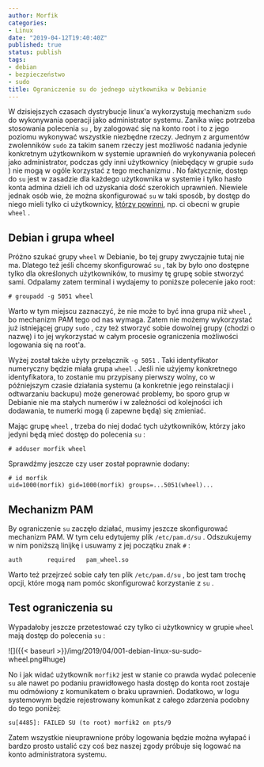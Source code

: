 ```yaml
---
author: Morfik
categories:
- Linux
date: "2019-04-12T19:40:40Z"
published: true
status: publish
tags:
- debian
- bezpieczeństwo
- sudo
title: Ograniczenie su do jednego użytkownika w Debianie
---
```


W dzisiejszych czasach dystrybucje linux'a wykorzystują mechanizm `sudo` do wykonywania operacji
jako administrator systemu. Zanika więc potrzeba stosowania polecenia `su` , by zalogować się na
konto root i to z jego poziomu wykonywać wszystkie niezbędne rzeczy. Jednym z argumentów
zwolenników `sudo` za takim sanem rzeczy jest możliwość nadania jedynie konkretnym użytkownikom w
systemie uprawnień do wykonywania poleceń jako administrator, podczas gdy inni użytkownicy
(niebędący w grupie `sudo` ) nie mogą w ogóle korzystać z tego mechanizmu . No faktycznie, dostęp
do `su` jest w zasadzie dla każdego użytkownika w systemie i tylko hasło konta admina dzieli ich od
uzyskania dość szerokich uprawnień. Niewiele jednak osób wie, że można skonfigurować `su` w taki
sposób, by dostęp do niego mieli tylko ci
użytkownicy, [którzy powinni](https://wiki.debian.org/WHEEL/PAM), np. ci obecni w grupie `wheel` .

<!--more-->
## Debian i grupa wheel

Próżno szukać grupy `wheel` w Debianie, bo tej grupy zwyczajnie tutaj nie ma. Dlatego też jeśli
chcemy skonfigurować `su` , tak by było ono dostępne tylko dla określonych użytkowników, to musimy
tę grupę sobie stworzyć sami. Odpalamy zatem terminal i wydajemy to poniższe polecenie jako root:

    # groupadd -g 5051 wheel

Warto w tym miejscu zaznaczyć, że nie może to być inna grupa niż `wheel` , bo mechanizm PAM tego od
nas wymaga. Zatem nie możemy wykorzystać już istniejącej grupy `sudo` , czy też stworzyć sobie
dowolnej grupy (chodzi o nazwę) i to jej wykorzystać w całym procesie ograniczenia możliwości
logowania się na root'a.

Wyżej został także użyty przełącznik `-g 5051` . Taki identyfikator numeryczny będzie miała grupa
`wheel` . Jeśli nie użyjemy konkretnego identyfikatora, to zostanie mu przypisany pierwszy wolny,
co w późniejszym czasie działania systemu (a konkretnie jego reinstalacji i odtwarzaniu backupu)
może generować problemy, bo sporo grup w Debianie nie ma stałych numerów i w zależności od
kolejności ich dodawania, te numerki mogą (i zapewne będą) się zmieniać.

Mając grupę `wheel` , trzeba do niej dodać tych użytkowników, którzy jako jedyni będą mieć dostęp
do polecenia `su` :

    # adduser morfik wheel

Sprawdźmy jeszcze czy user został poprawnie dodany:

    # id morfik
    uid=1000(morfik) gid=1000(morfik) groups=...5051(wheel)...

## Mechanizm PAM

By ograniczenie `su` zaczęło działać, musimy jeszcze skonfigurować mechanizm PAM. W tym celu
edytujemy plik `/etc/pam.d/su` . Odszukujemy w nim poniższą linijkę i usuwamy z jej początku znak
`#` :

    auth       required   pam_wheel.so

Warto też przejrzeć sobie cały ten plik `/etc/pam.d/su` , bo jest tam trochę opcji, które mogą nam
pomóc skonfigurować korzystanie z `su` .

## Test ograniczenia su

Wypadałoby jeszcze przetestować czy tylko ci użytkownicy w grupie `wheel` mają dostęp do polecenia
`su` :

![]({{< baseurl >}}/img/2019/04/001-debian-linux-su-sudo-wheel.png#huge)

No i jak widać użytkownik `morfik2` jest w stanie co prawda wydać polecenie `su` ale nawet po
podaniu prawidłowego hasła dostęp do konta root zostaje mu odmówiony z komunikatem o braku
uprawnień. Dodatkowo, w logu systemowym będzie rejestrowany komunikat z całego zdarzenia podobny do
tego poniżej:

    su[4485]: FAILED SU (to root) morfik2 on pts/9

Zatem wszystkie nieuprawnione próby logowania będzie można wyłapać i bardzo prosto ustalić czy coś
bez naszej zgody próbuje się logować na konto administratora systemu.
